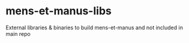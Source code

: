 # mens-et-manus-libs
External libraries &amp; binaries to build mens-et-manus and not included in main repo
